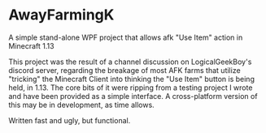 # AwayFarmingK
A simple stand-alone WPF project that allows afk "Use Item" action in Minecraft 1.13

This project was the result of a channel discussion on LogicalGeekBoy's discord server, regarding the breakage of most AFK farms that utilize "tricking" the Minecraft Client into thinking the "Use Item" button is being held, in 1.13. The core bits of it were ripping from a testing project I wrote and have been provided as a simple interface. A cross-platform version of this may be in development, as time allows.

Written fast and ugly, but functional.
